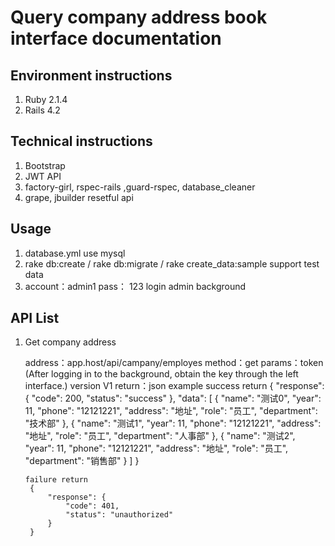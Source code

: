 # Query company address book interface documentation
## Environment instructions
1. Ruby 2.1.4
2. Rails 4.2

## Technical instructions
1. Bootstrap 
2. JWT API
3. factory-girl, rspec-rails ,guard-rspec, database_cleaner 
4. grape, jbuilder  resetful api

## Usage
1. database.yml  use mysql
2. rake db:create / rake db:migrate / rake create_data:sample  support test data
3. account：admin1 pass： 123  login admin background


## API List
1. Get company address

	address：app.host/api/campany/employes
	method：get
   	params：token (After logging in to the background, obtain the key through the left interface.)
   	version V1
   	return：json
  	example
  		success return
	   {
		    "response": {
		        "code": 200,
		        "status": "success"
		    },
		    "data": [
		        {
		            "name": "测试0",
		            "year": 11,
		            "phone": "12121221",
		            "address": "地址",
		            "role": "员工",
		            "department": "技术部"
		        },
		        {
		            "name": "测试1",
		            "year": 11,
		            "phone": "12121221",
		            "address": "地址",
		            "role": "员工",
		            "department": "人事部"
		        },
		        {
		            "name": "测试2",
		            "year": 11,
		            "phone": "12121221",
		            "address": "地址",
		            "role": "员工",
		            "department": "销售部"
		        }
			  ]
			}
			
	   failure return
	   	{
		    "response": {
		        "code": 401,
		        "status": "unauthorized"
		    }
		}
